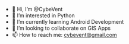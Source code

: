 - 👋 Hi, I’m @CybeVent
- 👀 I’m interested in Python
- 🌱 I’m currently learning Android Development
- 💞️ I’m looking to collaborate on GIS Apps
- 📫 How to reach me: cybevent@gmail.com

<!---
CybeVent/CybeVent is a ✨ special ✨ repository because its `README.md` (this file) appears on your GitHub profile.
You can click the Preview link to take a look at your changes.
--->
